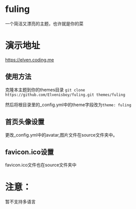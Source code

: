 # fuling
一个简洁又漂亮的主题，也许就是你的菜
# 演示地址
https://elven.coding.me
## 使用方法
克隆本主题到你的themes目录
`
    git clone https://github.com/Elvenisboy/fuling.git themes/fuling
`

然后将根目录里的_config.yml中的theme字段改为`theme: fuling`
## 首页头像设置
更改_config.yml中的avatar,图片文件在source文件夹中。

## favicon.ico设置
favicon.ico文件也在source文件夹中

# 注意：
暂不支持多语言
